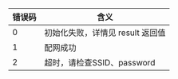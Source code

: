 | 错误码 | 含义  |
| ------ | ---- |
|    0    |   初始化失败，详情见 result 返回值   | 
|    1   |   配网成功  |
|    2    |   超时，请检查SSID、password  |

